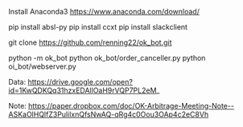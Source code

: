 Install Anaconda3
https://www.anaconda.com/download/

pip install absl-py
pip install ccxt
pip install slackclient


git clone https://github.com/renning22/ok_bot.git

python -m ok_bot
python ok_bot/order_canceller.py
python oi_bot/webserver.py


Data:
https://drive.google.com/open?id=1KwQDKQq31hzxEDAllOaH9rVQP7PL2eM_

Note:
https://paper.dropbox.com/doc/OK-Arbitrage-Meeting-Note--ASKaOlHQlfZ3PulilxnQfsNwAQ-qRg4c0Oou3OAp4c2eC8Vh
